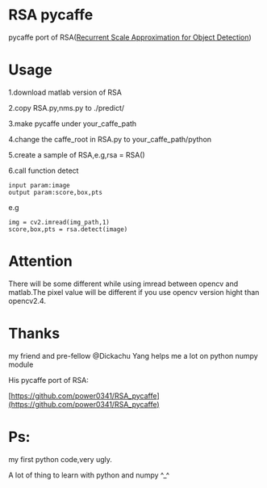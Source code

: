# RSA pycaffe

pycaffe port of RSA([Recurrent Scale Approximation for Object Detection](https://github.com/sciencefans/RSA-for-object-detection))

# Usage
1.download matlab version of RSA

2.copy RSA.py,nms.py to ./predict/

3.make pycaffe under your_caffe_path

4.change the caffe_root in RSA.py to your_caffe_path/python

5.create a sample of RSA,e.g,rsa = RSA()

6.call function detect

	input param:image
	output param:score,box,pts
e.g

	img = cv2.imread(img_path,1)
	score,box,pts = rsa.detect(image)

# Attention

There will be some different while using imread between opencv and matlab.The pixel value will be different if you use opencv version hight than opencv2.4.

# Thanks

my friend and pre-fellow @Dickachu Yang helps me a lot on python numpy module

His pycaffe port of RSA:

[https://github.com/power0341/RSA_pycaffe](https://github.com/power0341/RSA_pycaffe)

# Ps:

my first python code,very ugly.

A lot of thing to learn with python and numpy ^_^